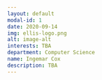 ```yaml
---
layout: default
modal-id: 1
date: 2020-09-14
img: ellis-logo.png
alt: image-alt
interests: TBA
department: Computer Science
name: Ingemar Cox
description: TBA 
---
```

